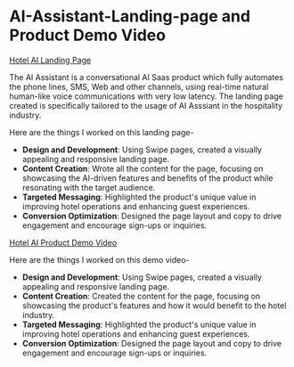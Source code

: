 # AI-Assistant-Landing-page and Product Demo Video


[Hotel AI Landing Page](https://aiassistant.co/hotelai/)

The AI Assistant is a conversational AI Saas product which fully automates the phone lines, SMS, Web and other channels, 
using real-time  natural human-like voice communications with very low latency. The landing page created is specifically tailored to the usage of AI Asssiant in the hospitality industry.


Here are the things I worked on this landing page-
- **Design and Development**: Using Swipe pages, created a visually appealing and responsive landing page.  
- **Content Creation**: Wrote all the content for the page, focusing on showcasing the AI-driven features and benefits of the product while resonating with the target audience.  
- **Targeted Messaging**: Highlighted the product's unique value in improving hotel operations and enhancing guest experiences.  
- **Conversion Optimization**: Designed the page layout and copy to drive engagement and encourage sign-ups or inquiries.

[Hotel AI Product Demo Video](https://vimeo.com/1000875371?share=copy)


Here are the things I worked on this demo video-
- **Design and Development**: Using Swipe pages, created a visually appealing and responsive landing page.  
- **Content Creation**: Created the content for the page, focusing on showcasing the product's features and how it would benefit to the hotel industry.
- **Targeted Messaging**: Highlighted the product's unique value in improving hotel operations and enhancing guest experiences.  
- **Conversion Optimization**: Designed the page layout and copy to drive engagement and encourage sign-ups or inquiries.
